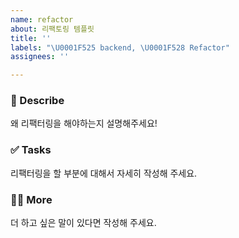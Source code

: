 ```yaml
---
name: refactor
about: 리팩토링 템플릿
title: ''
labels: "\U0001F525 backend, \U0001F528 Refactor"
assignees: ''

---
```


### 🔨 Describe
왜 리팩터링을 해야하는지 설명해주세요!

### ✅ Tasks
리팩터링을 할 부분에 대해서 자세히 작성해 주세요.

### 🙋🏻 More
더 하고 싶은 말이 있다면 작성해 주세요.
